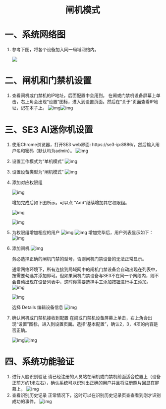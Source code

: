 # <center>闸机模式</center>

# 一、系统网络图

1. 参考下图，将各个设备加入同一局域网络内。

   ![](../../../imgs/meng-jin-ji-zu-wang.png)

# 二、闸机和门禁机设置

1. 查看闸机或门禁机的IP地址，后面配置中会用到。
   在阃或门禁机设备屏幕上单击，右上角会出现“设置”图标，进入到设置页面。然后在“关于”页面查看IP地址，记在本子上。
   ![img](../../../imgs/image2019-2-28_20-20-28.png)![img](../../../imgs/image2019-2-28_20-21-23.png)

   

# 三、SE3 AI迷你机设置

1. 使用Chrome浏览器，打开SE3 web界面: https://se3-ip:8886/，然后输入用户名和密码（默认均为admin）。
   ![img](../../../imgs/image2019-2-28_15-51-13.png)

2. 设置工作模式为“单机模式”
   ![img](../../../imgs/image2019-2-28_19-30-18.png)

3. 设置设备类型为“闸机模式”
   ![img](../../../imgs/image2019-2-28_19-31-37.png)

4. 添加对应权限组

   ![img](../../../imgs/image2019-2-28_16-9-59.png)

   增加完成后如下图所示。可以点 “Add”继续增加其它权限组。

   ![img](../../../imgs/image2019-2-28_16-17-32.png)

   ![img](../../../imgs/image2019-2-28_16-11-21.png)

5. 为权限组增加相应的用户
   ![img](../../../imgs/image2019-2-28_16-12-24.png)
   ![img](../../../imgs/image2019-2-28_16-23-3.png)
   增加完毕后，用户列表显示如下：
   ![img](../../../imgs/image2019-2-28_16-26-35.png)

6. 添加闸机
   ![img](../../../imgs/image2019-2-28_19-35-44.png)

   务必选择正确的闸机门禁的型号，否则闸机门禁设备的无法正常显示。

   通常网络环境下，所有连接到局域网中的闸机门禁设备会自动出现在列表中，按需要勾选并添加即可。但如果闸机门禁设备与SE3不在同一个网段内，则不会自动出现在设备列表中，这时你需要选择手工添加按钮进行手工添加。
   ![img](../../../imgs/image2019-2-28_19-45-42.png)

   ![img](../../../imgs/image2019-2-28_19-49-34.png)

   选择 Details 编辑设备信息
   ![img](../../../imgs/image2019-2-28_19-46-49.png)

7. 确认闸机或门禁机接收到配置
   在阃或门禁机设备屏幕上单击，右上角会出现“设置”图标，进入到设置页面。选择“基本配置”，确认2，3，4项的内容是否正确。

   ![img](../../../imgs/image2019-2-28_20-10-16.png)![img](../../../imgs/image2019-2-28_20-15-30.png)

# 四、系统功能验证

1. 进行人脸识别验证
   请已经注册的人员站在闸机或门禁机前面适合位置上（设备正前方约1米左右），确认系统可以识别出正确的用户并且将注册照片回显在屏幕上。
   ![img](../../../imgs/image2019-2-28_19-58-7.png)
2. 查看识别历史记录
   正常情况下，这时可以在识别历史记录页查查看到刚才识别成功的事件。
   ![img](../../../imgs/image2019-2-28_20-3-5.png)
